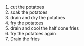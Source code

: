 1. cut the potatoes
2. soak the potatoes
3. drain and dry the potatoes
4. fry the potatoes
5. drain and cool the half done fries
6. fry the potatoes again
7. Drain the fries